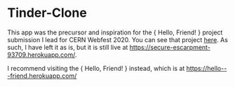 # Tinder-Clone

This app was the precursor and inspiration for the { Hello, Friend! } project submission I lead for CERN Webfest 2020. You can see that project [here](https://github.com/Oisin-M/Hello-Friend). As such, I have left it as is, but it is still live at https://secure-escarpment-93709.herokuapp.com/.

I recommend visiting the { Hello, Friend! } instead, which is at https://hello---friend.herokuapp.com/
